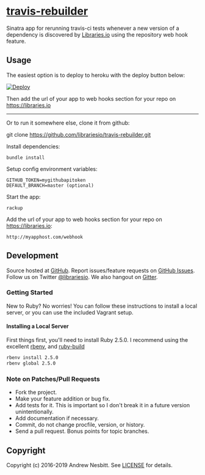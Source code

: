 # [travis-rebuilder](https://libraries.io/github/librariesio/travis-rebuilder)

Sinatra app for rerunning travis-ci tests whenever a new version of a dependency is discovered by [Libraries.io](https://libraries.io) using the repository web hook feature.

## Usage

The easiest option is to deploy to heroku with the deploy button below:

[![Deploy](https://www.herokucdn.com/deploy/button.svg)](https://heroku.com/deploy)

Then add the url of your app to web hooks section for your repo on https://libraries.io

<hr>

Or to run it somewhere else, clone it from github:

   git clone https://github.com/librariesio/travis-rebuilder.git

Install dependencies:

    bundle install

Setup config environment variables:

    GITHUB_TOKEN=mygithubapitoken
    DEFAULT_BRANCH=master (optional)

Start the app:

    rackup

Add the url of your app to web hooks section for your repo on https://libraries.io:

    http://myapphost.com/webhook

## Development

Source hosted at [GitHub](https://github.com/librariesio/travis-rebuilder).
Report issues/feature requests on [GitHub Issues](https://github.com/librariesio/travis-rebuilder/issues). Follow us on Twitter [@librariesio](https://twitter.com/librariesio). We also hangout on [Gitter](https://gitter.im/librariesio/support).

### Getting Started

New to Ruby? No worries! You can follow these instructions to install a local server, or you can use the included Vagrant setup.

#### Installing a Local Server

First things first, you'll need to install Ruby 2.5.0. I recommend using the excellent [rbenv](https://github.com/rbenv/rbenv),
and [ruby-build](https://github.com/rbenv/ruby-build)

```bash
rbenv install 2.5.0
rbenv global 2.5.0
```

### Note on Patches/Pull Requests

 * Fork the project.
 * Make your feature addition or bug fix.
 * Add tests for it. This is important so I don't break it in a
   future version unintentionally.
 * Add documentation if necessary.
 * Commit, do not change procfile, version, or history.
 * Send a pull request. Bonus points for topic branches.

## Copyright

Copyright (c) 2016-2019 Andrew Nesbitt. See [LICENSE](https://github.com/librariesio/travis-rebuilder/blob/master/LICENSE) for details.
